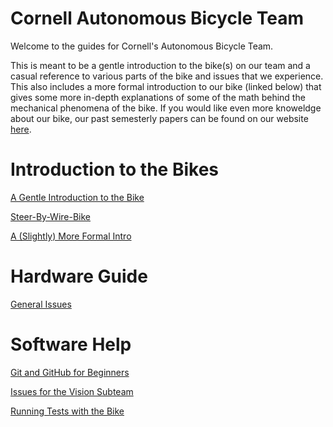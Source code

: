 # Cornell Autonomous Bicycle Team

Welcome to the guides for Cornell's Autonomous Bicycle Team.

This is meant to be a gentle introduction to the bike(s) on our team and a casual reference to various parts of the bike and issues that we experience. This also includes a more formal introduction to our bike (linked below) that gives some more in-depth explanations of some of the math behind the mechanical phenomena of the bike. If you would like even more knoweldge about our bike, 
our past semesterly papers can be found on our website [here](https://bike.engineering.cornell.edu/papers.html).

# Introduction to the Bikes

[A Gentle Introduction to the Bike](pages/BikeIntro.md)

[Steer-By-Wire-Bike](pages/sbw.md)

[A (Slightly) More Formal Intro](https://www.overleaf.com/15372862zxppgvydbcbt#/58247586/)

# Hardware Guide

[General Issues](pages/bikeIssues.md)

# Software Help

[Git and GitHub for Beginners](pages/gitTutorial.md)

[Issues for the Vision Subteam](pages/visionIssues.md)

[Running Tests with the Bike](pages/testing.md)
